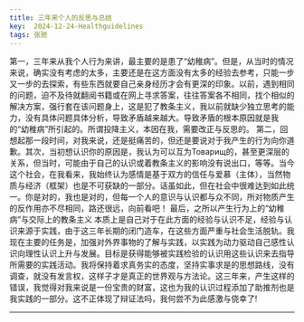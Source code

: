 ```yaml
---
title: 三年来个人的反思与总结
key:  2024-12-24-Healthguidelines
tags: 张驰
---
```

第一，三年来从我个人行为来讲，最主要的是患了“幼稚病”。但是，从当时的情况来说，确实没有考虑的太多，主要还是在这方面没有太多的经验去参考，只能一步又一步的去探索，有些东西就要自己亲身经历才会有更深的印象。以前，遇到相同的问题，迫不及待就翻阅书籍或在网上寻求答案，往往答案各不相同，找个相似的解决方案，强行套在该问题身上，这是犯了教条主义，我以前就缺少独立思考的能力，没有具体问题具体分析，导致矛盾越来越大。导致矛盾的根本原因就是我的“幼稚病”所引起的。所谓投降主义，本因在我，需要改正与反思的。
第二，回想起那一段时间，对我来说，还是挺痛苦的，但还是要说对于我产生的行为向你道歉。其次，当初想认识你的原因是，我认为可以互为Товарищ的，甚至更深层的关系，但当时，可能由于自己的认识或着教条主义的影响没有说出口，等等。当今这个社会，在我看来，我始终认为感情是基于双方的信任与爱慕（主体），当然物质与经济（框架）也是不可获缺的一部分。话虽如此，但在社会中很难达到如此统一。你是对的，我也是对的，但每一个人的意识与认识都与众不同，所对物质产生的反作用亦不尽相同，路还很远，向前看吧！
最后，之所以产生行为上的“幼稚病”与交际上的教条主义
本质上是自己对于在此方面的经验与认识不足，经验与认识来源于实践，由于这三年长期的闭门造车，在这些方面严重与社会生活脱轨。我现在主要的任务是，加强对外界事物的了解与实践，以实践为动力驱动自己感性认识向理性认识上升与发展。目标是获得能够被实践检验的认识用这些认识来去指导所需要的实践活动。我将保持着求真务实的态度，坚持实事求是的思想路线，没有调查，就没有发言权，这样子才是真正的世界观与方法论。这三年来，产生这样的错误，我觉得对我来说是一份宝贵的财富，这也为我的认识过程添加了助推剂也是我实践的一部分。这不正体现了辩证法吗，我何尝不为此感激与侥幸了!

---
